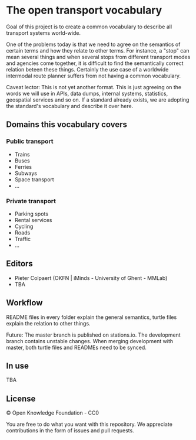 # The open transport vocabulary

Goal of this project is to create a common vocabulary to describe all transport systems world-wide.

One of the problems today is that we need to agree on the semantics of certain terms and how they relate to other terms. For instance, a "stop" can mean several things and when several stops from different transport modes and agencies come together, it is difficult to find the semantically correct relation beteen these things. Certainly the use case of a worldwide intermodal route planner suffers from not having a common vocabulary.

Caveat lector: This is not yet another format. This is just agreeing on the words we will use in APIs, data dumps, internal systems, statistics, geospatial services and so on. If a standard already exists, we are adopting the standard's vocabulary and describe it over here.

## Domains this vocabulary covers

### Public transport
- Trains
- Buses
- Ferries
- Subways
- Space transport
- ...
### Private transport
- Parking spots
- Rental services
- Cycling
- Roads
- Traffic
- ...

## Editors

* Pieter Colpaert (OKFN | iMinds - University of Ghent - MMLab)
* TBA

## Workflow

README files in every folder explain the general semantics, turtle files explain the relation to other things.

Future: The master branch is published on stations.io. The development branch contains unstable changes. When merging development with master, both turtle files and READMEs need to be synced.

## In use

TBA

## License

© Open Knowledge Foundation - CC0

You are free to do what you want with this repository. We appreciate contributions in the form of issues and pull requests.